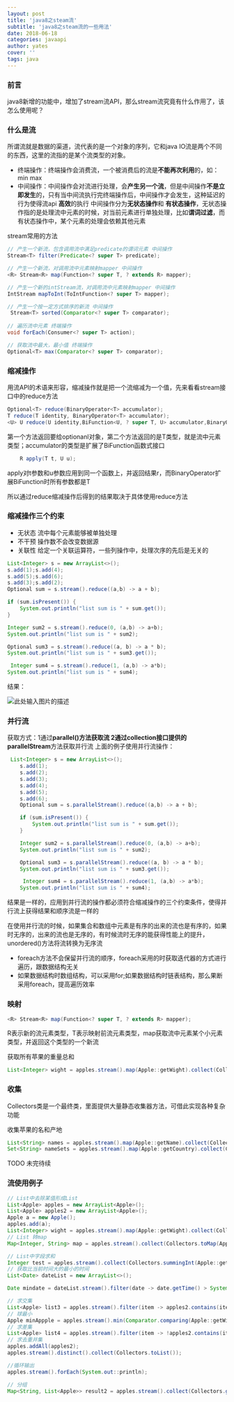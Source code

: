 ```yaml
---
layout: post
title: 'java8之steam流'
subtitle: 'java8之steam流的一些用法'
date: 2018-06-18
categories: javaapi
author: yates
cover: ''
tags: java
---
```


### 前言
java8新增的功能中，增加了stream流API，那么stream流究竟有什么作用了，该怎么使用呢？

### 什么是流
所谓流就是数据的渠道，流代表的是一个对象的序列，它和java IO流是两个不同的东西，这里的流指的是某个流类型的对象。

- 终端操作：终端操作会消费流，一个被消费后的流是**不能再次利用**的，如：min max
- 中间操作：中间操作会对流进行处理，会**产生另一个流**，但是中间操作**不是立即发生**的，只有当中间流执行完终端操作后，中间操作才会发生，这种延迟的行为使得流api **高效**的执行 中间操作分为**无状态操作**和
**有状态操作**，无状态操作指的是处理流中元素的时候，对当前元素进行单独处理，比如**谓词过滤**，而有状态操作中，某个元素的处理会依赖其他元素

stream常用的方法
```java
// 产生一个新流，包含调用流中满足predicate的谓词元素 中间操作
Stream<T> filter(Predicate<? super T> predicate);

// 产生一个新流，对调用流中元素映射mapper 中间操作
<R> Stream<R> map(Function<? super T, ? extends R> mapper);

// 产生一个新的intStream流，对调用流中元素映射mapper 中间操作
IntStream mapToInt(ToIntFunction<? super T> mapper);

// 产生一个按一定方式排序的新流 中间操作
 Stream<T> sorted(Comparator<? super T> comparator);
 
// 遍历流中元素 终端操作
void forEach(Consumer<? super T> action);

// 获取流中最大，最小值 终端操作
Optional<T> max(Comparator<? super T> comparator);
```

### 缩减操作
用流API的术语来形容，缩减操作就是把一个流缩减为一个值，先来看看stream接口中的reduce方法
```java
Optional<T> reduce(BinaryOperator<T> accumulator);
T reduce(T identity, BinaryOperator<T> accumulator);
<U> U reduce(U identity,BiFunction<U, ? super T, U> accumulator,BinaryOperator<U> combiner);
```
第一个方法返回要给optionanl对象，第二个方法返回的是T类型，就是流中元素类型；accumulator的类型是扩展了BiFunction函数式接口
```java
    R apply(T t, U u);
```
apply对t参数和u参数应用到同一个函数上，并返回结果r，而BinaryOperator扩展BiFunction时所有参数都是T

所以通过reduce缩减操作后得到的结果取决于具体使用reduce方法
### 缩减操作三个约束
- 无状态 流中每个元素能够被单独处理
- 不干预 操作数不会改变数据源
- 关联性 给定一个关联运算符，一些列操作中，处理次序的先后是无关的

```java
List<Integer> s = new ArrayList<>();
s.add(1);s.add(4);
s.add(5);s.add(6);
s.add(3);s.add(2);
Optional sum = s.stream().reduce((a,b) -> a + b);

if (sum.isPresent()) {
    System.out.println("list sum is " + sum.get());
}

Integer sum2 = s.stream().reduce(0, (a,b) -> a+b);
System.out.println("list sum is " + sum2);

Optional sum3 = s.stream().reduce((a, b) -> a * b);
System.out.println("list sum is " + sum3.get());

 Integer sum4 = s.stream().reduce(1, (a,b) -> a*b);
System.out.println("list sum is " + sum4);
```
结果：

![此处输入图片的描述](http://www.muyibeyond.cn/img/2018-06-18-java_stream/1.png)


### 并行流
获取方式：1通过**parallel()**方法获取流 2通过collection接口提供的**parallelStream**方法获取并行流
上面的例子使用并行流操作：
```java
 List<Integer> s = new ArrayList<>();
    s.add(1);
    s.add(2);
    s.add(3);
    s.add(4);
    s.add(5);
    s.add(6);
    Optional sum = s.parallelStream().reduce((a,b) -> a + b);

    if (sum.isPresent()) {
        System.out.println("list sum is " + sum.get());
    }

    Integer sum2 = s.parallelStream().reduce(0, (a,b) -> a+b);
    System.out.println("list sum is " + sum2);

    Optional sum3 = s.parallelStream().reduce((a, b) -> a * b);
    System.out.println("list sum is " + sum3.get());

     Integer sum4 = s.parallelStream().reduce(1, (a,b) -> a*b);
    System.out.println("list sum is " + sum4);
```
结果是一样的，应用到并行流的操作都必须符合缩减操作的三个约束条件，使得并行流上获得结果和顺序流是一样的

在使用并行流的时候，如果集合和数组中元素是有序的出来的流也是有序的，如果时无序的，出来的流也是无序的，有时候流时无序的能获得性能上的提升，unordered()方法将流转换为无序流

- foreach方法不会保留并行流的顺序，foreach采用的时获取迭代器的方式进行遍历，跟数据结构无关
- 如果数据结构时数组结构，可以采用for;如果数据结构时链表结构，那么果断采用foreach，提高遍历效率


### 映射
```java
<R> Stream<R> map(Function<? super T, ? extends R> mapper);
```
R表示新的流元素类型，T表示映射前流元素类型，map获取流中元素某个小元素类型，并返回这个类型的一个新流

获取所有苹果的重量总和
```java
List<Integer> wight = apples.stream().map(Apple::getWight).collect(Collectors.toList());
```

### 收集
Collectors类是一个最终类，里面提供大量静态收集器方法，可借此实现各种复杂功能

收集苹果的名和产地
```java
List<String> names = apples.stream().map(Apple::getName).collect(Collectors.toList());
Set<String> nameSets = apples.stream().map(Apple::getCountry).collect(Collectors.toSet());
```

TODO 未完待续

### 流使用例子
```java
// List中去除某值形成List
List<Apple> apples = new ArrayList<Apple>();
List<Apple> apples2 = new ArrayList<Apple>();
Apple a = new Apple();
apples.add(a);
List<Integer> wight = apples.stream().map(Apple::getWight).collect(Collectors.toList());
// List 转map
Map<Integer, String> map = apples.stream().collect(Collectors.toMap(Apple::getWight, Apple::getCountry));

// List中字段求和
Integer test = apples.stream().collect(Collectors.summingInt(Apple::getWight));
// 获取比当前时间大的最小的时间
List<Date> dateList = new ArrayList<>();

Date mindate = dateList.stream().filter(date -> date.getTime() > System.currentTimeMillis()).min(Comparator.comparing(Date::getTime)).get();

// 求交集
List<Apple> list3 = apples.stream().filter(item -> apples2.contains(item)).collect(Collectors.toList());
// 球最小
Apple minAppple = apples.stream().min(Comparator.comparing(Apple::getWight)).get();
// 求差集
List<Apple> list4 = apples.stream().filter(item -> !apples2.contains(item)).collect(Collectors.toList());
// 求去重并集
apples.addAll(apples2);
apples.stream().distinct().collect(Collectors.toList());

//循环输出
apples.stream().forEach(System.out::println);

// 分组
Map<String, List<Apple>> result2 = apples.stream().collect(Collectors.groupingBy(Apple::getCountry));
```
```
